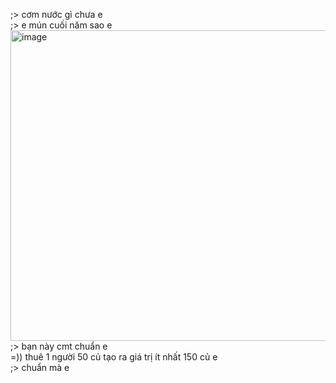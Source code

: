 ;> cơm nước gì chưa e<br>
;> e mún cuối năm sao e<br>
<img width="1036" height="497" alt="image" src="https://github.com/user-attachments/assets/b1961c9b-9f09-406c-80ff-dc9f8d4af2af" /><br>
;> bạn này cmt chuẩn e<br>
=)) thuê 1 người 50 củ tạo ra giá trị ít nhất 150 củ e<br>
;> chuẩn mà e
